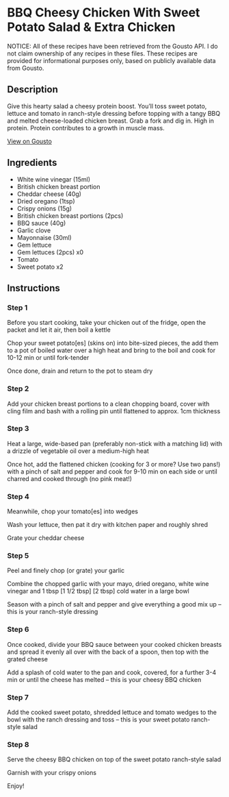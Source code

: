 # BBQ Cheesy Chicken With Sweet Potato Salad & Extra Chicken

NOTICE: All of these recipes have been retrieved from the Gousto API. I do not claim ownership of any recipes in these files. These recipes are provided for informational purposes only, based on publicly available data from Gousto.

## Description

Give this hearty salad a cheesy protein boost. You’ll toss sweet potato, lettuce and tomato in ranch-style dressing before topping with a tangy BBQ and melted cheese-loaded chicken breast. Grab a fork and dig in. High in protein. Protein contributes to a growth in muscle mass.

[View on Gousto](https://www.gousto.co.uk/recipes/cookbook/bbq-cheesy-chicken-with-sweet-potato-salad-extra-chicken-breast)

## Ingredients

- White wine vinegar (15ml)
- British chicken breast portion
- Cheddar cheese (40g)
- Dried oregano (1tsp)
- Crispy onions (15g)
- British chicken breast portions (2pcs)
- BBQ sauce (40g)
- Garlic clove
- Mayonnaise (30ml)
- Gem lettuce
- Gem lettuces (2pcs) x0
- Tomato
- Sweet potato x2

## Instructions


### Step 1

Before you start cooking, take your chicken out of the fridge, open the packet and let it air, then boil a kettle

Chop your sweet potato[es] (skins on) into bite-sized pieces, the add them to a pot of boiled water over a high heat and bring to the boil and cook for 10-12 min or until fork-tender

Once done, drain and return to the pot to steam dry


### Step 2

Add your chicken breast portions to a clean chopping board, cover with cling film and bash with a rolling pin until flattened to approx. 1cm thickness


### Step 3

Heat a large, wide-based pan (preferably non-stick with a matching lid) with a drizzle of vegetable oil over a medium-high heat

Once hot, add the flattened chicken (cooking for 3 or more? Use two pans!) with a pinch of salt and pepper and cook for 9-10 min on each side or until charred and cooked through (no pink meat!)


### Step 4

Meanwhile, chop your tomato[es] into wedges

Wash your lettuce, then pat it dry with kitchen paper and roughly shred

Grate your cheddar cheese


### Step 5

Peel and finely chop (or grate) your garlic

Combine the chopped garlic with your mayo, dried oregano, white wine vinegar and 1 tbsp <span class="text-purple">[1 1/2 tbsp]</span> <span class="text-danger">[2 tbsp]</span> cold water in a large bowl

Season with a pinch of salt and pepper and give everything a good mix up – this is your ranch-style dressing


### Step 6

Once cooked, divide your BBQ sauce between your cooked chicken breasts and spread it evenly all over with the back of a spoon, then top with the grated cheese

Add a splash of cold water to the pan and cook, covered, for a further 3-4 min or until the cheese has melted – this is your cheesy BBQ chicken


### Step 7

Add the cooked sweet potato, shredded lettuce and tomato wedges to the bowl with the ranch dressing and toss – this is your sweet potato ranch-style salad

### Step 8

Serve the cheesy BBQ chicken on top of the sweet potato ranch-style salad

Garnish with your crispy onions

Enjoy!

